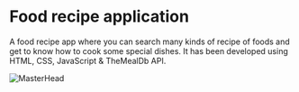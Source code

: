 # Food recipe application
A food recipe app where you can search many kinds of recipe of foods and get to know how to cook some special dishes. It has been developed using HTML, CSS, JavaScript &amp; TheMealDb API.

![MasterHead](https://s3-alpha.figma.com/hub/file/6090747941/76b8c60b-5526-4de9-894e-eca79980dd89-cover.png)
